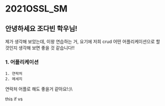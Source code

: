 # 2021OSSL_SM

## 안녕하세요 조다빈 학우님!

제가 생각해 보았는데, 이왕 연습하는 거, 요기에 저희 crud 어떤 어플리케이션으로 할 것인지 생각해 보면 좋을 것 같습니다!!

### 1. 어플리케이션
    1. 연락처
    2. 메세지

연락처 어플로 해도 좋을거 같아요!:)\

this if vs